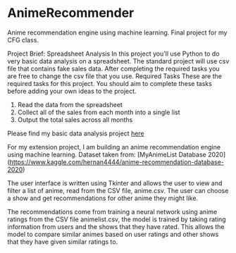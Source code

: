 # AnimeRecommender
Anime recommendation engine using machine learning.  Final project for my CFG class. 


Project Brief: Spreadsheet Analysis
In this project you'll use Python to do very basic data analysis on a spreadsheet. The standard
project will use csv file that contains fake sales data. After completing the required tasks you are
free to change the csv file that you use.
Required Tasks
These are the required tasks for this project. You should aim to complete these tasks before
adding your own ideas to the project.
1. Read the data from the spreadsheet
2. Collect all of the sales from each month into a single list
3. Output the total sales across all months

Please find my basic data analysis project [here](https://github.com/emmabehr/Python-mini-projects/tree/main/Day%2017%20-%20read%20csv%20file)

For my extension project, I am building an anime recommendation engine using machine learning. 
Dataset taken from: [MyAnimeList Database 2020] (https://www.kaggle.com/hernan4444/anime-recommendation-database-2020) 

The user interface is written using Tkinter and allows the user to view and filter a list of anime, read from the CSV file, anime.csv.  The user can choose a show and get recommendations for other anime they might like.  

The recommendations come from training a neural network using anime ratings from the CSV file animelist.csv, the model is trained by taking rating information from users and the shows that they have rated. This allows the model to compare similar animes based on user ratings and other shows that they have given similar ratings to.
